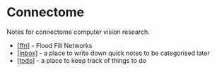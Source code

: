 # Connectome

Notes for connectome computer vision research.

- [[ffn]] - Flood Fill Networks
- [[inbox]] - a place to write down quick notes to be categorised later
- [[todo]] - a place to keep track of things to do

[//begin]: # "Autogenerated link references for markdown compatibility"
[ffn]: ffn "Flood Fill Networks"
[inbox]: inbox "Inbox"
[todo]: todo "Todo"
[//end]: # "Autogenerated link references"
